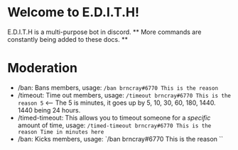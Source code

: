# Welcome to E.D.I.T.H!

E.D.I.T.H is a multi-purpose bot in discord. ** More commands are constantly being added to these docs. **


# Moderation

 - /ban: Bans members, usage: `/ban brncray#6770 This is the reason `
 - /timeout: Time out members, usage: `/timeout brncray#6770 This is the reason 5` <-- The 5 is minutes, it goes up by 5, 10, 30, 60, 180, 1440. 1440 being 24 hours. 
 - /timed-timeout: This allows you to timeout someone for a *specific* amount of time, usage: `/timed-timeout brncray#6770 This is the reason Time in minutes here`
 - /ban: Kicks members, usage: `/ban brncray#6770 This is the reason ``
 



